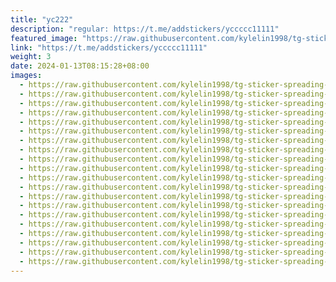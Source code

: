 ```yaml
---
title: "yc222"
description: "regular: https://t.me/addstickers/yccccc11111"
featured_image: "https://raw.githubusercontent.com/kylelin1998/tg-sticker-spreading-worldwide-images/main/img/bc8016da-c4eb-4dcb-bed3-8c60c0fa3648.jpg"
link: "https://t.me/addstickers/yccccc11111"
weight: 3
date: 2024-01-13T08:15:28+08:00
images:
  - https://raw.githubusercontent.com/kylelin1998/tg-sticker-spreading-worldwide-images/main/img/bc8016da-c4eb-4dcb-bed3-8c60c0fa3648.jpg
  - https://raw.githubusercontent.com/kylelin1998/tg-sticker-spreading-worldwide-images/main/img/88732e91-3efd-41ac-9ab0-4c672b2b69a7.jpg
  - https://raw.githubusercontent.com/kylelin1998/tg-sticker-spreading-worldwide-images/main/img/6a8647d4-16ac-42d6-afd6-1200068a08f6.jpg
  - https://raw.githubusercontent.com/kylelin1998/tg-sticker-spreading-worldwide-images/main/img/d2b88d65-6311-4fd9-8b92-4b1229ae08f3.jpg
  - https://raw.githubusercontent.com/kylelin1998/tg-sticker-spreading-worldwide-images/main/img/fadb26a2-f9df-4e35-b363-b389e575e123.jpg
  - https://raw.githubusercontent.com/kylelin1998/tg-sticker-spreading-worldwide-images/main/img/aa017717-44b1-4eed-9c39-2ec7687d3905.jpg
  - https://raw.githubusercontent.com/kylelin1998/tg-sticker-spreading-worldwide-images/main/img/10614e06-00f0-4015-80a9-c8f84d0ea439.jpg
  - https://raw.githubusercontent.com/kylelin1998/tg-sticker-spreading-worldwide-images/main/img/3f9ae0f9-9efd-4e8a-951b-fe38db79429c.jpg
  - https://raw.githubusercontent.com/kylelin1998/tg-sticker-spreading-worldwide-images/main/img/37b68cb6-4335-4f90-91c5-5b389f473530.jpg
  - https://raw.githubusercontent.com/kylelin1998/tg-sticker-spreading-worldwide-images/main/img/270e12c7-5c52-49af-9e01-c3feb5fd3461.jpg
  - https://raw.githubusercontent.com/kylelin1998/tg-sticker-spreading-worldwide-images/main/img/a196c88b-5632-4724-8375-60566b39b75a.jpg
  - https://raw.githubusercontent.com/kylelin1998/tg-sticker-spreading-worldwide-images/main/img/f8cbf99a-b8d2-4c1b-960c-286f47b51d3e.jpg
  - https://raw.githubusercontent.com/kylelin1998/tg-sticker-spreading-worldwide-images/main/img/38653b35-443e-465f-9363-a0a5071460c3.jpg
  - https://raw.githubusercontent.com/kylelin1998/tg-sticker-spreading-worldwide-images/main/img/8ac2f011-7f7a-4922-9add-b5a60081fb30.jpg
  - https://raw.githubusercontent.com/kylelin1998/tg-sticker-spreading-worldwide-images/main/img/03163833-9364-4dff-8ae4-64aca8a36a05.jpg
  - https://raw.githubusercontent.com/kylelin1998/tg-sticker-spreading-worldwide-images/main/img/029ccff0-be97-4219-85f7-9d3c41c70883.jpg
  - https://raw.githubusercontent.com/kylelin1998/tg-sticker-spreading-worldwide-images/main/img/dcec74fa-0c91-46f5-b2a8-0ff1ef5db470.jpg
  - https://raw.githubusercontent.com/kylelin1998/tg-sticker-spreading-worldwide-images/main/img/58ea5187-6684-4840-bda1-f5f8ea1c301c.jpg
  - https://raw.githubusercontent.com/kylelin1998/tg-sticker-spreading-worldwide-images/main/img/38aff592-f82a-44b5-b025-62337127634c.jpg
  - https://raw.githubusercontent.com/kylelin1998/tg-sticker-spreading-worldwide-images/main/img/bef5c389-37a1-49f3-ad91-88a54e6835ed.jpg
---
```

